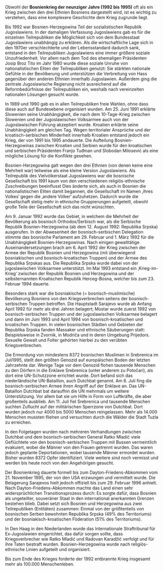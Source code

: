 Obwohl der **Bosnienkrieg der neunziger Jahre (1992 bis 1995)** oft als ein Krieg zwischen den drei Ethnien Bosniens dargestellt wird, ist es wichtig zu verstehen, dass eine komplexere Geschichte dem Krieg zugrunde liegt. 

Bis 1992 war Bosnien-Herzegowina Teil der sozialistischen Republik Jugoslawiens. In der damaligen Verfassung Jugoslawiens gab es für die einzelnen Teilrepubliken die Möglichkeit sich von dem Bundesstaat Jugoslawiens unabhängig zu erklären. Als die wirtschaftliche Lage sich in den 1970er verschlechterte und der Lebensstandard dadurch sank, entstand in den Teilrepubliken Jugoslawiens eine immer größere soziale Unzufriedenheit. Vor allem nach dem Tod des ehemaligen Präsidenten Josip Broz Tito im Jahr 1980 wurde diese soziale Unruhe von nationalistischen Eliten der Teilrepubliken genutzt: Sie stärkten nationale Gefühle in der Bevölkerung und unterstützen die Verbreitung von Hass gegenüber den anderen Ethnien innerhalb Jugoslawien. Außerdem ging die zentrale Jugoslawische Regierung nicht ausreichend auf die Reformbedürfnisse der Teilrepubliken ein, weshalb nach vereinzelten nationalen Lösungen gesucht wurde. 

In 1989 und 1990 gab es in allen Teilrepubliken freie Wahlen, ohne dass diese auch auf Bundesebene organisiert wurden. Am 25. Juni 1991 erklärte Slowenien seine Unabhängigkeit, die nach dem 10-Tage-Krieg zwischen Slowenien und der Jugoslawischen Volksarmee auch von der Jugoslawischen Führung akzeptiert wurde. Kroatien erklärte seine Unabhängigkeit am gleichen Tag.  Wegen territorialer Ansprüche und der kroatisch-serbischen Minderheit innerhalb Kroatien entstand jedoch ein Krieg, der von 1991 bis 1995 andauerte. Die Aufteilung Bosnien-Herzegowinas zwischen Kroatien und Serbien wurde für den kroatischen und serbischen Präsidenten Franjo Tuđman und Slobodan Milosević als eine mögliche Lösung für die Konflikte gesehen. 

Bosnien-Herzegowina galt wegen den drei Ethnien (von denen keine eine Mehrheit war) teilweise als eine kleine Version Jugoslawiens. Als Teilrepublik des Vielvölkerstaat Jugoslawiens war die bosnische Gesellschaft bis 1991 kaum von den verschiedenen religiös-ethnische Zuschreibungen beeinflusst Dies änderte sich, als auch in Bosnien die nationalistischen Eliten damit begannen, die Gesellschaft im Namen ‚ihres Volkes‘ gegen die ‚andere Völker‘ aufzuhetzen. Dadurch wurde die Gesellschaft stetig mehr in ethnische Gruppierungen aufgeteilt, obwohl große Teile der Gesellschaft sich das nicht wünschten. 

Am 9. Januar 1992 wurde das Gebiet, in welchem die Mehrheit der Bevölkerung als bosnisch Orthodox/Serbisch war, als die Serbische Republik Bosnien-Herzegowina (ab dem 12. August 1992: Republika Srpska) ausgerufen. In der Abwesenheit der bosnisch-serbischen Delegation stimmte das bosnische Parlament am 29. Februar und 1. März 1992 für die Unabhängigkeit Bosnien-Herzegowinas. Nach einigen gewalttätige Auseinandersetzungen brach am 6. April 1992 der Krieg zwischen der Armee der Republik Bosnien und Herzegowina (mit überwiegend bosniakischen und bosnisch-kroatischen Truppen) und der Armee des Republika Srpskas aus.  Die Republika Srpska wurde dabei von der jugoslawischen Volksarmee unterstützt. Im Mai 1993 entstand ein ‚Krieg-im-Krieg‘ zwischen der Republik Bosnien und Herzegowina und der selbsternannten Kroatischen Republik Herceg-Bosna, welcher bis zum 23. Februar 1994 dauerte. 

Besonders stark war die bosniakische (= bosnisch-muslimische) Bevölkerung Bosniens von den Kriegsverbrechen seitens der bosnisch-serbischen Truppen betroffen. Die Hauptstadt Sarajevo wurde ab Anfang April 1992 für mehr als drei Jahren belagert; Mostar wurde zuerst 1992 von bosnisch-serbischen Truppen und der jugoslawischen Volksarmee belagert und dann im Juni 1993 und April 1994 von bosnisch-kroatischen und kroatischen Truppen. In vielen bosnischen Städten und Gebieten der Republika Srpska fanden Massaker und ethnische Säuberungen statt:  Beispielsweise in Zvornik, in Modriča und in deren Umgebung Prijedors. Sexuelle Gewalt und Folter gehörten hierbei zu den verübten Kriegsverbrechen. 

Die Ermordung von mindestens 8372 bosnischen Muslimen in Srebrenica im Juli1995, stellt den größten Genozid auf europäischen Boden der letzten Jahrzehnte dar. 
Wenige Tage vor dem Genozid flohen tausende Menschen zu den Dörfern in die Enklave Srebrenica (unter anderem zu Potočari), als dort eine UN-Schutzzone errichtet wurde. Dort befand sich das niederländische UN-Bataillon, auch Dutchbat genannt. Am 6. Juli fing die bosnisch-serbischen Armee ihren Angriff auf der Enklave an.  Das UN-Bataillon Dutchbat bat daraufhin die UN mehrmals um weitere Unterstützung. Vor allem bat sie um Hilfe in Form von Luftkräfte, die aber großenteils ausblieb.
 Am 11. Juli fiel Srebrenica und tausende Menschen suchten Zuflucht auf der militärischen Sperrzone von Dutchbat. Dort wurden jedoch nur 4000 bis 5000 Menschen reingelassen. Mehr als 14.000 Menschen mussten fliehen und versuchten durch die Wälder die Stadt Tuzla zu erreichen.
 
In den Folgetagen wurden nach mehreren Verhandlungen zwischen Dutchbat und dem bosnisch-serbischen General Ratko Mladić viele Geflüchtete von den bosnisch-serbischen Truppen mit Bussen vermeintlich evakuiert, wobei die Männer von den Frauen getrennt wurden. Das waren jedoch geplante Deportationen, wobei tausende Männer ermordet wurden. Bisher wurden 8372 Opfer identifiziert. Viele weitere sind noch vermisst und werden bis heute noch von den Angehörigen gesucht.

Der Bosnienkrieg dauerte formell bis zum Dayton-Friedens-Abkommen vom 21. November 1995, der von den USA erzwungen und vermittelt wurde. Die Belagerung Sarajevos hielt jedoch offiziell bis zum 29. Februar 1996 anhielt. Nach Dayton-Friedens-Abkommen machte das Land einen sehr widersprüchlichen Transitionsprozess durch:  Es sorgte dafür, dass Bosnien als ungeteilter, souveräner Staat in den international anerkannten Grenzen bestehen blieb. Dabei setzt sich Bosnien und Herzegowina aus zwei Teilrepubliken (Entitäten) zusammen: Einmal von der größtenteils von bosnischen Serben bewohnten Republika Srpska (49% des Territoriums) und der bosniakisch-kroatischen Föderation (51% des Territoriums). 

In Den Haag in den Niederlanden wurde das Internationale Straftribunal für Ex-Jugoslawien eingerichtet, das dafür sorgen sollte, dass Kriegsverbrecher wie Ratko Mladić und Radovan Karadžić verfolgt und für ihre Taten bestraft wurden. Bosnien-Herzegowina wurde nach religiös-ethnische Linien aufgeteilt und organisiert. 

Bis zum Ende des Krieges forderte der 1992 entbrannte Krieg insgesamt mehr als 100.000 Menschenleben.
